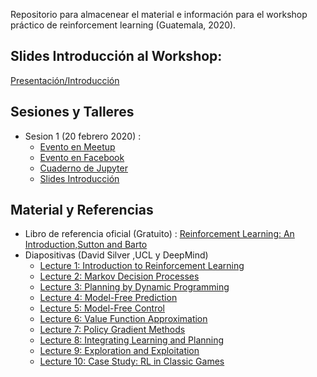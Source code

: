 Repositorio para almacenear el material e información para el workshop práctico de reinforcement learning (Guatemala, 2020).

## Slides Introducción al Workshop:

[Presentación/Introducción](Slides/intro_RL_Workshop.pptx)

## Sesiones y Talleres

* Sesion 1 (20 febrero 2020) :
	* [Evento en Meetup](https://www.meetup.com/es-ES/Inteligencia-Artificial-Guatemala/events/268539264/?_xtd=gatlbWFpbF9jbGlja9oAJDRmZTEwYTUxLWMwMDMtNDE2Ny05MDI3LTQ2YWY1MGVhMzU1NQ)
	* [Evento en Facebook](https://www.facebook.com/events/2981181955239843/)
	* [Cuaderno de Jupyter](Notebooks/Lecture1_IntroRL.ipynb) 
	* [Slides Introducción](Slides/intro_RL_Workshop.pptx)

## Material y Referencias

* Libro de referencia oficial (Gratuito) : [Reinforcement Learning: An Introduction,Sutton and Barto](http://incompleteideas.net/book/RLbook2018.pdf)
* Diapositivas (David Silver ,UCL y DeepMind)
	* [Lecture 1: Introduction to Reinforcement Learning](http://www0.cs.ucl.ac.uk/staff/d.silver/web/Teaching_files/intro_RL.pdf)
	* [Lecture 2: Markov Decision Processes](http://www0.cs.ucl.ac.uk/staff/d.silver/web/Teaching_files/MDP.pdf)
	* [Lecture 3: Planning by Dynamic Programming](http://www0.cs.ucl.ac.uk/staff/d.silver/web/Teaching_files/DP.pdf)
	* [Lecture 4: Model-Free Prediction](http://www0.cs.ucl.ac.uk/staff/d.silver/web/Teaching_files/MC-TD.pdf)
	* [Lecture 5: Model-Free Control](http://www0.cs.ucl.ac.uk/staff/d.silver/web/Teaching_files/control.pdf)
	* [Lecture 6: Value Function Approximation](http://www0.cs.ucl.ac.uk/staff/d.silver/web/Teaching_files/FA.pdf)
	* [Lecture 7: Policy Gradient Methods](http://www0.cs.ucl.ac.uk/staff/d.silver/web/Teaching_files/pg.pdf)
	* [Lecture 8: Integrating Learning and Planning](http://www0.cs.ucl.ac.uk/staff/d.silver/web/Teaching_files/dyna.pdf)
	* [Lecture 9: Exploration and Exploitation](http://www0.cs.ucl.ac.uk/staff/d.silver/web/Teaching_files/XX.pdf)
	* [Lecture 10: Case Study: RL in Classic Games](http://www0.cs.ucl.ac.uk/staff/d.silver/web/Teaching_files/games.pdf)